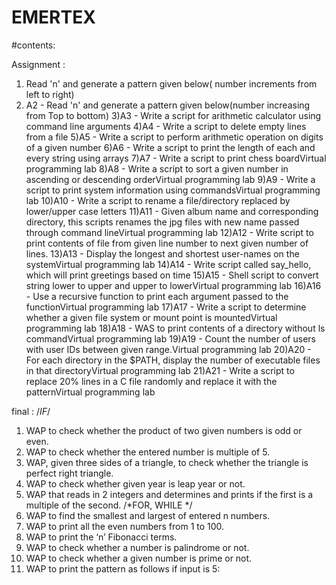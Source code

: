# EMERTEX

#contents:

Assignment :

1) Read 'n' and generate a pattern given below( number increments from left to right) 
2) A2 - Read 'n' and generate a pattern given below(number increasing from Top to bottom) 
3)A3 - Write a script for arithmetic calculator using command line arguments
4)A4 - Write a script to delete empty lines from a file
5)A5 - Write a script to perform arithmetic operation on digits of a given number
6)A6 - Write a script to print the length of each and every string using arrays
7)A7 - Write a script to print chess boardVirtual programming lab
8)A8 - Write a script to sort a given number in ascending or descending orderVirtual programming lab
9)A9 - Write a script to print system information using commandsVirtual programming lab
10)A10 - Write a script to rename a file/directory replaced by lower/upper case letters
11)A11 - Given album name and corresponding directory, this scripts renames the jpg files with new name passed through command lineVirtual programming lab
12)A12 - Write script to print contents of file from given line number to next given number of lines.
13)A13 - Display the longest and shortest user-names on the systemVirtual programming lab
14)A14 - Write script called say_hello, which will print greetings based on time
15)A15 - Shell script to convert string lower to upper and upper to lowerVirtual programming lab
16)A16 - Use a recursive function to print each argument passed to the functionVirtual programming lab
17)A17 - Write a script to determine whether a given file system or mount point is mountedVirtual programming lab
18)A18 - WAS to print contents of a directory without ls commandVirtual programming lab
19)A19 - Count the number of users with user IDs between given range.Virtual programming lab
20)A20 - For each directory in the $PATH, display the number of executable files in that directoryVirtual programming lab
21)A21 - Write a script to replace 20% lines in a C file randomly and replace it with the patternVirtual programming lab


final :
/*IF*/
1. WAP to check whether the product of two given numbers is odd or even.
2. WAP to check whether the entered number is multiple of 5.
3. WAP, given three sides of a triangle, to check whether the triangle is perfect
right triangle.
4. WAP to check whether given year is leap year or not.
5. WAP that reads in 2 integers and determines and prints if the first is a multiple of 
the second.
/*FOR, WHILE */
6. WAP to find the smallest and largest of entered n numbers.
7. WAP to print all the even numbers from 1 to 100.
8. WAP to print the ‘n’ Fibonacci terms.
9. WAP to check whether a number is palindrome or not.
10. WAP to check whether a given number is prime or not.
11. WAP to print the pattern as follows if input is 5:



